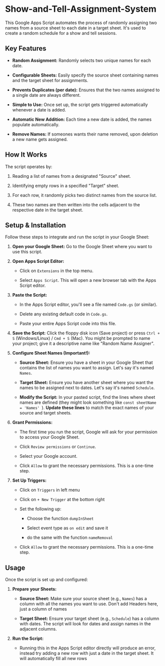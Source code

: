 # Show-and-Tell-Assignment-System

This Google Apps Script automates the process of randomly assigning two names from a source sheet to each date in a target sheet. It's used to create a random schedule for a show and tell sessions.

## Key Features

* **Random Assignment:** Randomly selects two unique names for each date.

* **Configurable Sheets:** Easily specify the source sheet containing names and the target sheet for assignments.

* **Prevents Duplicates (per date):** Ensures that the two names assigned to a single date are always different.

* **Simple to Use:** Once set up, the script gets triggered automatically whenever a date is added.

* **Automatic New Addition:** Each time a new date is added, the names populate automatically.

* **Remove Names:** If someones wants their name removed, upon deletion a new name gets assigned.

## How It Works

The script operates by:

1. Reading a list of names from a designated "Source" sheet.

2. Identifying empty rows in a specified "Target" sheet.

3. For each row, it randomly picks two distinct names from the source list.

4. These two names are then written into the cells adjacent to the respective date in the target sheet.

## Setup & Installation

Follow these steps to integrate and run the script in your Google Sheet:

1. **Open your Google Sheet:** Go to the Google Sheet where you want to use this script.

2. **Open Apps Script Editor:**

   * Click on `Extensions` in the top menu.

   * Select `Apps Script`. This will open a new browser tab with the Apps Script editor.

3. **Paste the Script:**

   * In the Apps Script editor, you'll see a file named `Code.gs` (or similar).

   * Delete any existing default code in `Code.gs`.

   * Paste your entire Apps Script code into this file.

4. **Save the Script:** Click the floppy disk icon (Save project) or press `Ctrl + S` (Windows/Linux) / `Cmd + S` (Mac). You might be prompted to name your project; give it a descriptive name like "Random Name Assigner".

5. **Configure Sheet Names (Important!):**

   * **Source Sheet:** Ensure you have a sheet in your Google Sheet that contains the list of names you want to assign. Let's say it's named `Names`.

   * **Target Sheet:** Ensure you have another sheet where you want the names to be assigned next to dates. Let's say it's named `Schedule`.

   * **Modify the Script:** In your pasted script, find the lines where sheet names are defined (they might look something like `const sheetName = 'Names' `). **Update these lines** to match the exact names of your source and target sheets.

6. **Grant Permissions:**

   * The first time you run the script, Google will ask for your permission to access your Google Sheet.

   * Click `Review permissions` or `Continue`.

   * Select your Google account.

   * Click `Allow` to grant the necessary permissions. This is a one-time step.

6. **Set Up Triggers:**

   * Click on `Triggers` in left menu

   * Click on `+ New Trigger` at the bottom right

   * Set the following up:

        * Choose the function `dumpInSheet`

        * Select event type as `on edit` and save it

        * do the same with the function `nameRemoval`

   * Click `Allow` to grant the necessary permissions. This is a one-time step.

## Usage

Once the script is set up and configured:

1. **Prepare your Sheets:**

   * **Source Sheet:** Make sure your source sheet (e.g., `Names`) has a column with all the names you want to use. Don't add Headers here, just a column of names

   * **Target Sheet:** Ensure your target sheet (e.g., `Schedule`) has a column with dates. The script will look for dates and assign names in the adjacent columns.

2. **Run the Script:**

   * Running this in the Apps Script editor directly will produce an error, instead try adding a new row with just a date in the target sheet. It will automatically fill all new rows
